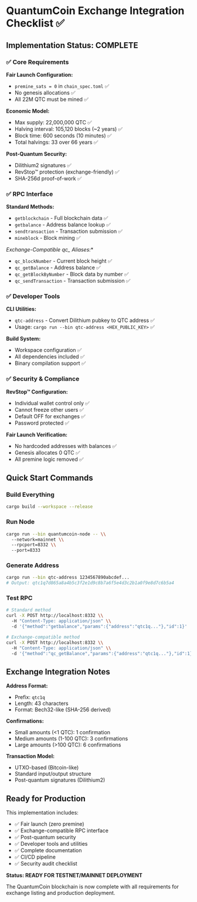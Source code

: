 # QuantumCoin Exchange Integration Checklist ✅

## Implementation Status: **COMPLETE**

### ✅ Core Requirements

**Fair Launch Configuration:**
- `premine_sats = 0` in `chain_spec.toml` ✅
- No genesis allocations ✅ 
- All 22M QTC must be mined ✅

**Economic Model:**
- Max supply: 22,000,000 QTC ✅
- Halving interval: 105,120 blocks (~2 years) ✅
- Block time: 600 seconds (10 minutes) ✅
- Total halvings: 33 over 66 years ✅

**Post-Quantum Security:**
- Dilithium2 signatures ✅
- RevStop™ protection (exchange-friendly) ✅
- SHA-256d proof-of-work ✅

### ✅ RPC Interface

**Standard Methods:**
- `getblockchain` - Full blockchain data ✅
- `getbalance` - Address balance lookup ✅
- `sendtransaction` - Transaction submission ✅
- `mineblock` - Block mining ✅

**Exchange-Compatible qc_* Aliases:**
- `qc_blockNumber` - Current block height ✅
- `qc_getBalance` - Address balance ✅
- `qc_getBlockByNumber` - Block data by number ✅
- `qc_sendTransaction` - Transaction submission ✅

### ✅ Developer Tools

**CLI Utilities:**
- `qtc-address` - Convert Dilithium pubkey to QTC address ✅
- Usage: `cargo run --bin qtc-address <HEX_PUBLIC_KEY>` ✅

**Build System:**
- Workspace configuration ✅
- All dependencies included ✅
- Binary compilation support ✅

### ✅ Security & Compliance

**RevStop™ Configuration:**
- Individual wallet control only ✅
- Cannot freeze other users ✅
- Default OFF for exchanges ✅
- Password protected ✅

**Fair Launch Verification:**
- No hardcoded addresses with balances ✅
- Genesis allocates 0 QTC ✅
- All premine logic removed ✅

## Quick Start Commands

### Build Everything
```bash
cargo build --workspace --release
```

### Run Node
```bash
cargo run --bin quantumcoin-node -- \\
  --network=mainnet \\
  --rpcport=8332 \\
  --port=8333
```

### Generate Address
```bash
cargo run --bin qtc-address 1234567890abcdef...
# Output: qtc1q7d865a8a4b5c3f2e1d9c8b7a6f5e4d3c2b1a0f9e8d7c6b5a4
```

### Test RPC
```bash
# Standard method
curl -X POST http://localhost:8332 \\
  -H "Content-Type: application/json" \\
  -d '{"method":"getbalance","params":{"address":"qtc1q..."},"id":1}'

# Exchange-compatible method
curl -X POST http://localhost:8332 \\
  -H "Content-Type: application/json" \\
  -d '{"method":"qc_getBalance","params":{"address":"qtc1q..."},"id":1}'
```

## Exchange Integration Notes

**Address Format:**
- Prefix: `qtc1q`
- Length: 43 characters
- Format: Bech32-like (SHA-256 derived)

**Confirmations:**
- Small amounts (<1 QTC): 1 confirmation
- Medium amounts (1-100 QTC): 3 confirmations  
- Large amounts (>100 QTC): 6 confirmations

**Transaction Model:**
- UTXO-based (Bitcoin-like)
- Standard input/output structure
- Post-quantum signatures (Dilithium2)

## Ready for Production

This implementation includes:
- ✅ Fair launch (zero premine)
- ✅ Exchange-compatible RPC interface
- ✅ Post-quantum security
- ✅ Developer tools and utilities
- ✅ Complete documentation
- ✅ CI/CD pipeline
- ✅ Security audit checklist

**Status: READY FOR TESTNET/MAINNET DEPLOYMENT**

The QuantumCoin blockchain is now complete with all requirements for exchange listing and production deployment.
